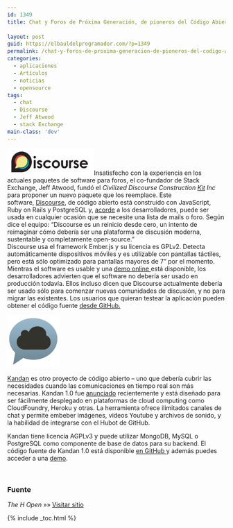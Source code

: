 ```yaml
---
id: 1349
title: Chat y Foros de Próxima Generación, de pioneros del Código Abierto

layout: post
guid: https://elbauldelprogramador.com/?p=1349
permalink: /chat-y-foros-de-proxima-generacion-de-pioneros-del-codigo-abierto/
categories:
  - aplicaciones
  - Artículos
  - noticias
  - opensource
tags:
  - chat
  - Discourse
  - Jeff Atwood
  - stack Exchange
main-class: 'dev'
---
```

<img class="size-full wp-image-1351 alignright" alt="Discourse" src="/assets/img/2013/02/discourse-bcc00733a70b7ad2.png" width="200" height="61" />Insatisfecho con la experiencia en los actuales paquetes de software para foros, el co-fundador de Stack Exchange, Jeff Atwood, fundó el *Civilized Discourse Construction <a href="http://www.codinghorror.com/blog/2013/02/civilized-discourse-construction-kit.html" target="_blank">Kit</a> Inc* para proponer un nuevo paquete que los reemplace. Este software, <a href="http://www.discourse.org/" target="_blank">Discourse</a>, de código abierto está construido con JavaScript, Ruby on Rails y PostgreSQL y, <a href="http://www.discourse.org/faq/" target="_blank">acorde</a> a los desarrolladores, puede ser usada en cualquier ocasión que se necesite una lista de mails o foro. Según dice el equipo: &#8220;Discourse es un reinicio desde cero, un intento de reimaginar cómo debería ser una plataforma de discusión moderna, sustentable y completamente open-source.&#8221;  
Discourse usa el framework Ember.js y su licencia es GPLv2. Detecta automáticamente dispositivos móviles y es utilizable con pantallas táctiles, pero está sólo optimizado para pantallas mayores de 7&#8221; por el momento. Mientras el software es usable y una <a href="http://try.discourse.org/" target="_blank">demo online </a>está disponible, los desarrolladores advierten que el software no debería ser usado en producción todavía. Ellos incluso dicen que Discourse actualmente debería ser usado sólo para comenzar nuevas comunidades de discusión, y no para migrar las existentes. Los usuarios que quieran testear la aplicación pueden obtener el código fuente <a href="https://github.com/discourse/discourse" target="_blank">desde GitHub.</a>

<img class="size-full wp-image-1352 alignleft" alt="Kandan" src="/assets/img/2013/02/kandan-a548da5452a69c44.png" width="120" height="120" />

<a href="http://kandanapp.com/" target="_blank">Kandan</a> es otro proyecto de código abierto &#8211; uno que debería cubrir las necesidades cuando las comunicaciones en tiempo real son más necesarias. Kandan 1.0 fue <a href="http://kandanapp.com/blog/2013/02/06/kandan-1-dot-0-release-announcement/" target="_blank">anunciado</a> recientemente y está diseñado para ser fácilmente desplegado en plataformas de cloud computing como CloudFoundry, Heroku y otras. La herramienta ofrece ilimitados canales de chat y permite embeber imágenes, videos Youtube y archivos de sonido, y la habilidad de integrarse con el Hubot de GitHub.

Kandan tiene licencia AGPLv3 y puede utilizar MongoDB, MySQL o PostgreSQL como componente de base de datos para su backend. El código fuente de Kandan 1.0 está disponible <a href="https://github.com/kandanapp/kandan" target="_blank">en GitHub </a>y además puedes acceder a una <a href="http://kandan-demo.kandanapp.com/" target="_blank">demo</a>.

&nbsp;

### Fuente

*The H Open* »» <a href="http://www.h-online.com/open/news/item/Open-source-pioneers-next-generation-chat-and-forums-1801023.html" target="_blank">Visitar sitio</a> 



{% include _toc.html %}
